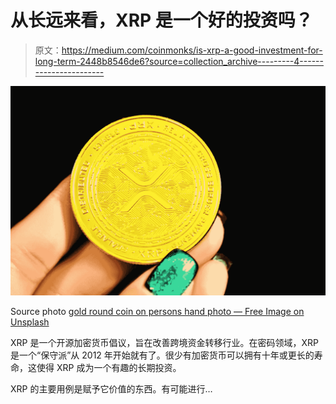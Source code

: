 # 从长远来看，XRP 是一个好的投资吗？

> 原文：<https://medium.com/coinmonks/is-xrp-a-good-investment-for-long-term-2448b8546de6?source=collection_archive---------4----------------------->

![](img/38500856ff423dc7e2e22084a63f8232.png)

Source photo [gold round coin on persons hand photo — Free Image on Unsplash](https://unsplash.com/photos/0kRsP5iRZI4)

XRP 是一个开源加密货币倡议，旨在改善跨境资金转移行业。在密码领域，XRP 是一个“保守派”从 2012 年开始就有了。很少有加密货币可以拥有十年或更长的寿命，这使得 XRP 成为一个有趣的长期投资。

XRP 的主要用例是赋予它价值的东西。有可能进行…
